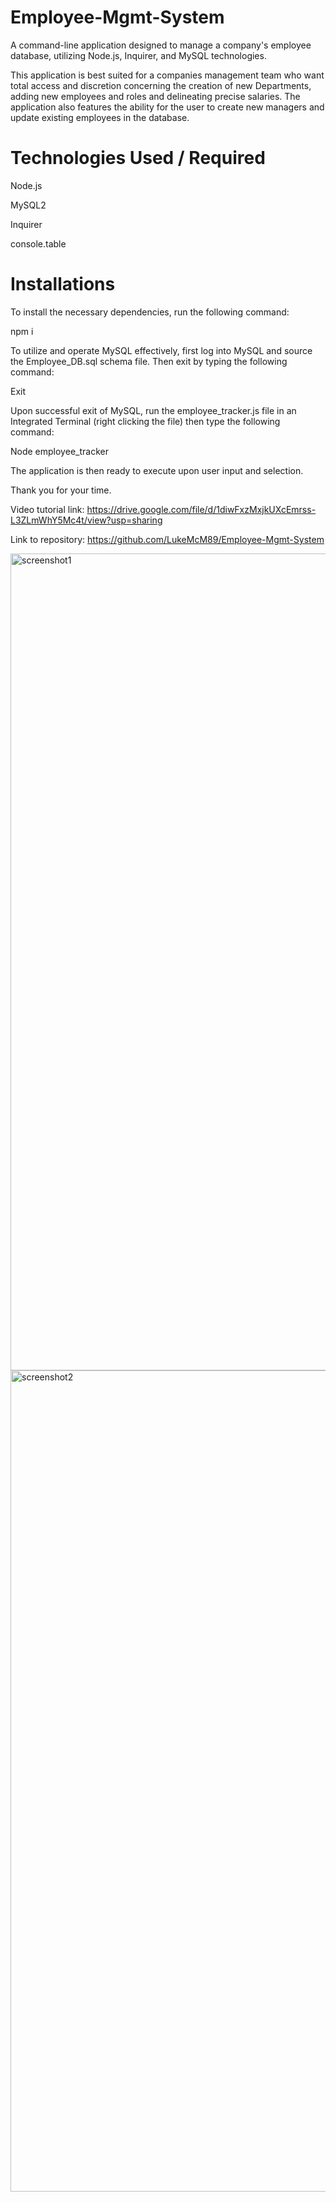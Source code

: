 # Employee-Mgmt-System
A command-line application designed to manage a company's employee database, utilizing Node.js, Inquirer, and MySQL technologies.

This application is best suited for a companies management team who want total access and discretion concerning the creation of new Departments, adding new employees and roles and delineating precise salaries. The application also features the ability for the user to create new managers and update existing employees in the database. 

# Technologies Used / Required

Node.js

MySQL2

Inquirer

console.table

# Installations

To install the necessary dependencies, run the following command:

npm i

To utilize and operate MySQL effectively, first log into MySQL and source the Employee_DB.sql schema file. 
Then exit by typing the following command: 

Exit

Upon successful exit of MySQL, run the employee_tracker.js file in an Integrated Terminal (right clicking the file) then type the following command:

Node employee_tracker

The application is then ready to execute upon user input and selection. 

Thank you for your time.

Video tutorial link: https://drive.google.com/file/d/1diwFxzMxjkUXcEmrss-L3ZLmWhY5Mc4t/view?usp=sharing

Link to repository: https://github.com/LukeMcM89/Employee-Mgmt-System

<img width="1307" alt="screenshot1" src="https://user-images.githubusercontent.com/80003989/130681837-e197ac23-0ddc-49ea-ac80-dcd1c2fa690e.png">

<img width="1314" alt="screenshot2" src="https://user-images.githubusercontent.com/80003989/130681867-72fa60ef-645f-46cf-97af-7561dd279c7e.png">
